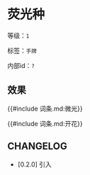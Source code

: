 # 荧光种

等级：`1`

标签：`手牌`

内部id：`?`

## 效果

{{#include 词条.md:微光}}

{{#include 词条.md:开花}}

## CHANGELOG

- [0.2.0] 引入
